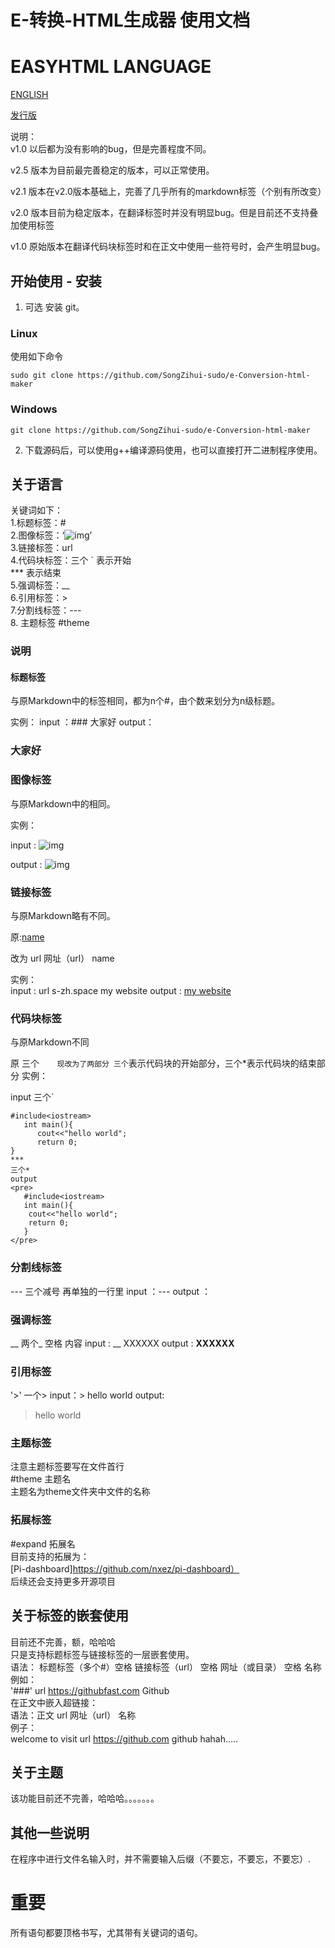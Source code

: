 # E-转换-HTML生成器 使用文档  
# EASYHTML LANGUAGE
[ENGLISH](https://github.com/SongZihui-sudo/e-Conversion-html-maker/blob/main/Use_documentation_english.md)

[发行版](https://githubfast.com/SongZihui-sudo/e-Conversion-html-maker/releases) 

说明：  
v1.0 以后都为没有影响的bug，但是完善程度不同。  

v2.5 版本为目前最完善稳定的版本，可以正常使用。  

v2.1 版本在v2.0版本基础上，完善了几乎所有的markdown标签（个别有所改变）   

v2.0 版本目前为稳定版本，在翻译标签时并没有明显bug。但是目前还不支持叠加使用标签   

v1.0 原始版本在翻译代码块标签时和在正文中使用一些符号时，会产生明显bug。    

## 	开始使用 - 安装

1. 可选 安装 git。

### Linux 

使用如下命令

```
sudo git clone https://github.com/SongZihui-sudo/e-Conversion-html-maker
```
### Windows

```
git clone https://github.com/SongZihui-sudo/e-Conversion-html-maker
```
2. 下载源码后，可以使用g++编译源码使用，也可以直接打开二进制程序使用。

## 关于语言  

关键词如下：   
1.标题标签：#     
2.图像标签：‘![img]()’     
3.链接标签：url      
4.代码块标签：三个 ` 表示开始    
             *** 表示结束  
5.强调标签：__  
6.引用标签：>  
7.分割线标签：---  
8. 主题标签 #theme
### 说明

#### 标题标签 

与原Markdown中的标签相同，都为n个#，由个数来划分为n级标题。

实例：
input ：### 大家好
output：<h3>大家好</h3>


### 图像标签

与原Markdown中的相同。

实例：

input : ![img](https://images.pexels.com)
   
output : ![img](https://images.pexels.com)

### 链接标签    

与原Markdown略有不同。

原:[name](url)

改为 url 网址（url） name

实例：    
input : url s-zh.space my website
output : <a href = "s-zh.space">my website</a>

### 代码块标签

与原Markdown不同   

原 三个`   
现改为了两部分
三个`表示代码块的开始部分，三个*表示代码块的结束部分
实例：

input 
三个`
```
#include<iostream>
   int main(){
      cout<<"hello world";
      return 0;
}
***
三个*
output
<pre>
   #include<iostream>
   int main(){
   	cout<<"hello world";
   	return 0;
   }
</pre>
```
### 分割线标签
--- 三个减号 再单独的一行里
input ：---
output ： </hr>

### 强调标签
__ 两个_ 空格 内容
input : __ XXXXXX
output : <strong>XXXXXX</strong>

### 引用标签
'>' 一个>
input：> hello world
output: <blockquote>hello world</blockquote>

### 主题标签   
注意主题标签要写在文件首行    
#theme 主题名   
主题名为theme文件夹中文件的名称  
### 拓展标签   
#expand 拓展名    
目前支持的拓展为：   
[Pi-dashboard]https://github.com/nxez/pi-dashboard）   
后续还会支持更多开源项目    
## 关于标签的嵌套使用   
目前还不完善，额，哈哈哈    
只是支持标题标签与链接标签的一层嵌套使用。  
语法：
标题标签（多个#）空格 链接标签（url） 空格 网址（或目录） 空格 名称 
例如：   
'###' url https://githubfast.com Github   
在正文中嵌入超链接：   
语法：正文 url 网址（url） 名称  
例子：   
welcome to visit url https://github.com github hahah.....     
## 关于主题

该功能目前还不完善，哈哈哈。。。。。。。

## 其他一些说明

在程序中进行文件名输入时，并不需要输入后缀（不要忘，不要忘，不要忘）.
# 重要
所有语句都要顶格书写，尤其带有关键词的语句。

   

   

   

